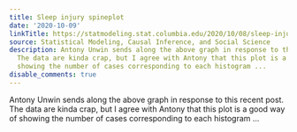 ```yaml
---
title: Sleep injury spineplot
date: '2020-10-09'
linkTitle: https://statmodeling.stat.columbia.edu/2020/10/08/sleep-injury-spineplot/
source: Statistical Modeling, Causal Inference, and Social Science
description: Antony Unwin sends along the above graph in response to this recent post.
  The data are kinda crap, but I agree with Antony that this plot is a good way of
  showing the number of cases corresponding to each histogram ...
disable_comments: true
---
```

Antony Unwin sends along the above graph in response to this recent post. The data are kinda crap, but I agree with Antony that this plot is a good way of showing the number of cases corresponding to each histogram ...